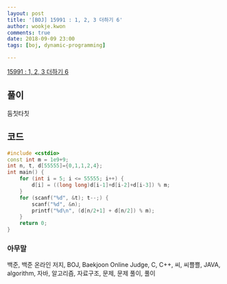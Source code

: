 ```yaml
---
layout: post
title: '[BOJ] 15991 : 1, 2, 3 더하기 6'
author: wookje.kwon
comments: true
date: 2018-09-09 23:00
tags: [boj, dynamic-programming]

---
```


[15991 : 1, 2, 3 더하기 6](https://www.acmicpc.net/problem/15991)  

## 풀이

둠칫타칫

## 코드

```cpp
#include <cstdio>
const int m = 1e9+9;
int n, t, d[55555]={0,1,1,2,4};
int main() {
    for (int i = 5; i <= 55555; i++) {
        d[i] = ((long long)d[i-1]+d[i-2]+d[i-3]) % m;
    }
    for (scanf("%d", &t); t--;) {
        scanf("%d", &n);
        printf("%d\n", (d[n/2+1] + d[n/2]) % m);
    }
    return 0;
}
```

### 아무말  
백준, 백준 온라인 저지, BOJ, Baekjoon Online Judge, C, C++, 씨, 씨쁠쁠, JAVA, algorithm, 자바, 알고리즘, 자료구조, 문제, 문제 풀이, 풀이
